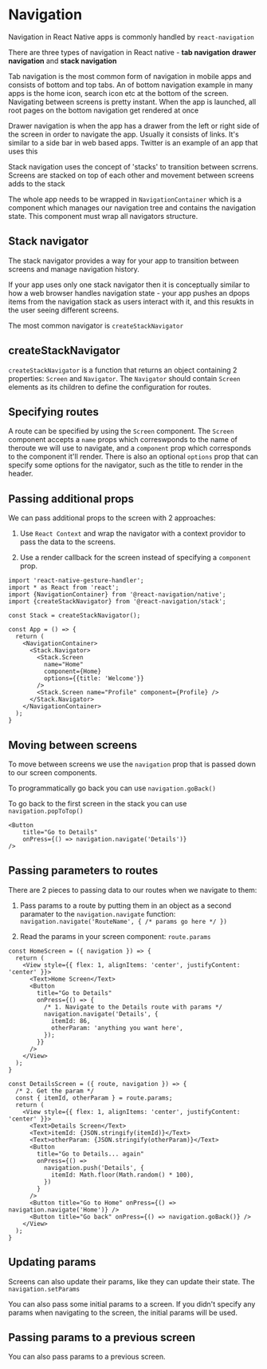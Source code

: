 # Navigation

Navigation in React Native apps is commonly handled by `react-navigation`

There are three types of navigation in React native - **tab navigation** **drawer navigation** and **stack navigation**

Tab navigation is the most common form of navigation in mobile apps and consists of bottom and top tabs. An of bottom navigation example in many apps is the home icon, search icon etc at the bottom of the screen. Navigating between screens is pretty instant. When the app is launched, all root pages on the bottom navigation get rendered at once

Drawer navigation is when the app has a drawer from the left or right side of the screen in order to navigate the app. Usually it consists of links. It's similar to a side bar in web based apps. Twitter is an example of an app that uses this

Stack navigation uses the concept of 'stacks' to transition between scrrens. Screens are stacked on top of each other and movement between screens adds to the stack

The whole app needs to be wrapped in `NavigationContainer` which is a component which manages our navigation tree and contains the navigation state. This component must wrap all navigators structure.

## Stack navigator

The stack navigator provides a way for your app to transition between screens and manage navigation history.

If your app uses only one stack navigator then it is conceptually similar to how a web browser handles navigation state - your app pushes an dpops items from the navigation stack as users interact with it, and this resukts in the user seeing different screens.

The most common navigator is `createStackNavigator`

## createStackNavigator

`createStackNavigator` is a function that returns an object containing 2 properties: `Screen` and `Navigator`. The `Navigator` should contain `Screen` elements as its children to define the configuration for routes.

## Specifying routes

A route can be specified by using the `Screen` component. The `Screen` component accepts a `name` props which correswponds to the name of theroute we will use to navigate, and a `component` prop which corresponds to the component it'll render. There is also an optional `options` prop that can specify some options for the navigator, such as the title to render in the header.

## Passing additional props

We can pass additional props to the screen with 2 approaches:

1. Use `React Context` and wrap the navigator with a context providor to pass the data to the screens.

2. Use a render callback for the screen instead of specifying a `component` prop.

```
import 'react-native-gesture-handler';
import * as React from 'react';
import {NavigationContainer} from '@react-navigation/native';
import {createStackNavigator} from '@react-navigation/stack';

const Stack = createStackNavigator();

const App = () => {
  return (
    <NavigationContainer>
      <Stack.Navigator>
        <Stack.Screen
          name="Home"
          component={Home}
          options={{title: 'Welcome'}}
        />
        <Stack.Screen name="Profile" component={Profile} />
      </Stack.Navigator>
    </NavigationContainer>
  );
}
```

## Moving between screens

<!-- TODO add backlink -->

To move between screens we use the `navigation` prop that is passed down to our screen components.

To programmatically go back you can use `navigation.goBack()`

To go back to the first screen in the stack you can use `navigation.popToTop()`

```
<Button
    title="Go to Details"
    onPress={() => navigation.navigate('Details')}
/>
```

## Passing parameters to routes

There are 2 pieces to passing data to our routes when we navigate to them:

1. Pass params to a route by putting them in an object as a second paramater to the `navigation.navigate` function: `navigation.navigate('RouteName', { /* params go here */ })`

2. Read the params in your screen component: `route.params`

```
const HomeScreen = ({ navigation }) => {
  return (
    <View style={{ flex: 1, alignItems: 'center', justifyContent: 'center' }}>
      <Text>Home Screen</Text>
      <Button
        title="Go to Details"
        onPress={() => {
          /* 1. Navigate to the Details route with params */
          navigation.navigate('Details', {
            itemId: 86,
            otherParam: 'anything you want here',
          });
        }}
      />
    </View>
  );
}

const DetailsScreen = ({ route, navigation }) => {
  /* 2. Get the param */
  const { itemId, otherParam } = route.params;
  return (
    <View style={{ flex: 1, alignItems: 'center', justifyContent: 'center' }}>
      <Text>Details Screen</Text>
      <Text>itemId: {JSON.stringify(itemId)}</Text>
      <Text>otherParam: {JSON.stringify(otherParam)}</Text>
      <Button
        title="Go to Details... again"
        onPress={() =>
          navigation.push('Details', {
            itemId: Math.floor(Math.random() * 100),
          })
        }
      />
      <Button title="Go to Home" onPress={() => navigation.navigate('Home')} />
      <Button title="Go back" onPress={() => navigation.goBack()} />
    </View>
  );
}
```

## Updating params

Screens can also update their params, like they can update their state. The `navigation.setParams`

You can also pass some initial params to a screen. If you didn't specify any params when navigating to the screen, the initial params will be used.

## Passing params to a previous screen

You can also pass params to a previous screen.
